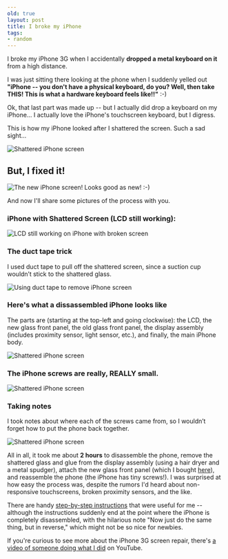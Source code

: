 ```yaml
---
old: true
layout: post
title: I broke my iPhone
tags:
- random
---
```


I broke my iPhone 3G when I accidentally **dropped a metal keyboard on it** from a high distance.

I was just sitting there looking at the phone when I suddenly yelled out **"iPhone -- you don't have a physical keyboard, do you? Well, then take THIS! This is what a hardware keyboard feels like!!"** :-)

Ok, that last part was made up -- but I actually did drop a keyboard on my iPhone... I actually love the iPhone's touchscreen keyboard, but I digress.

This is how my iPhone looked after I shattered the screen. Such a sad sight...

![Shattered iPhone screen](/images/broke-iphone-1.jpg)

## But, I fixed it!

![The new iPhone screen! Looks good as new! :-)](/images/broke-iphone-2.jpg)

And now I'll share some pictures of the process with you.

### iPhone with Shattered Screen (LCD still working):

![LCD still working on iPhone with broken screen](/images/broke-iphone-3.jpg)

### The duct tape trick

I used duct tape to pull off the shattered screen, since a suction cup wouldn’t stick to the shattered glass.

![Using duct tape to remove iPhone screen](/images/broke-iphone-4.jpg)

### Here's what a dissassembled iPhone looks like

The parts are (starting at the top-left and going clockwise): the LCD, the new glass front panel, the old glass front panel, the display assembly (includes proximity sensor, light sensor, etc.), and finally, the main iPhone body.

![Shattered iPhone screen](/images/broke-iphone-5.jpg)

### The iPhone screws are really, REALLY small.

![Shattered iPhone screen](/images/broke-iphone-6.jpg)

### Taking notes

I took notes about where each of the screws came from, so I wouldn’t forget how to put the phone back together.

![Shattered iPhone screen](/images/broke-iphone-7.jpg)

All in all, it took me about **2 hours** to disassemble the phone, remove the shattered glass and glue from the display assembly (using a hair dryer and a metal spudger), attach the new glass front panel (which I bought [here](http://www.ifixit.com/iPhone-Parts/iPhone-3G-Front-Panel-Kit/IF137-007-1)), and reassemble the phone (the iPhone has tiny screws!). I was surprised at how easy the process was, despite the rumors I'd heard about non-responsive touchscreens, broken proximity sensors, and the like.

There are handy [step-by-step instructions](http://www.ifixit.com/Guide/Repair/Installing-iPhone-3G-Front-Panel/587/1) that were useful for me -- although the instructions suddenly end at the point where the iPhone is completely disassembled, with the hilarious note "Now just do the same thing, but in reverse," which might not be so nice for newbies.

If you're curious to see more about the iPhone 3G screen repair, there's [a video of someone doing what I did](http://www.youtube.com/watch?v=lsFTlVTSeIA) on YouTube.